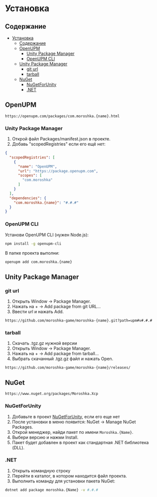 # Установка

## Содержание

- [Установка](#установка)
  - [Содержание](#содержание)
  - [OpenUPM](#openupm)
    - [Unity Package Manager](#unity-package-manager)
    - [OpenUPM CLI](#openupm-cli)
  - [Unity Package Manager](#unity-package-manager-1)
    - [git url](#git-url)
    - [tarball](#tarball)
  - [NuGet](#nuget)
    - [NuGetForUnity](#nugetforunity)
    - [.NET](#net)

## OpenUPM

```url
https://openupm.com/packages/com.moroshka.{name}.html
```

### Unity Package Manager

1. Открой файл Packages/manifest.json в проекте.
2. Добавь "scopedRegistries" если его ещё нет:

``` json
{
  "scopedRegistries": [
    {
      "name": "OpenUPM",
      "url": "https://package.openupm.com",
      "scopes": [
        "com.moroshka"
      ]
    }
  ],
  "dependencies": {
    "com.moroshka.{name}": "#.#.#"
  }
}
```

### OpenUPM CLI

Установи OpenUPM CLI (нужен Node.js):

``` bash
npm install -g openupm-cli
```

В папке проекта выполни:

``` bash
openupm add com.moroshka.{name}
```

## Unity Package Manager

### git url

1. Открыть Window → Package Manager.
2. Нажать на + → Add package from git URL...
3. Ввести url и нажать Add.

```url
https://github.com/moroshka-game/moroshka-{name}.git?path=upm#v#.#.#
```

### tarball

1. Скачать .tgz.gz нужной версии
2. Открыть Window → Package Manager.
3. Нажать на + → Add package from tarball...
4. Выбрать скачанный .tgz.gz файл и нажать Open.

``` url
https://github.com/moroshka-game/moroshka-{name}/releases/
```

## NuGet

```url
https://www.nuget.org/packages/Moroshka.Xcp
```

### NuGetForUnity

1. Добавьте в проект [NuGetForUnity](https://github.com/GlitchEnzo/NuGetForUnity), если его еще нет
2. После установки в меню появится: NuGet → Manage NuGet Packages.
3. Открой менеджер, найди пакет по имени `Moroshka.{Name}`.
4. Выбери версию и нажми Install.
5. Пакет будет добавлен в проект как стандартная .NET библиотека (DLL).

### .NET

1. Открыть командную строку
2. Перейти в каталог, в котором находится файл проекта.
3. Выполнить команду для установки пакета NuGet:

```sh
dotnet add package moroshka.{Name} -v #.#.#
```
